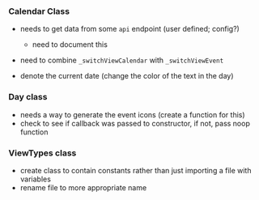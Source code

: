 ### Calendar Class
- needs to get data from some `api` endpoint (user defined; config?)
  - need to document this

- need to combine `_switchViewCalendar` with `_switchViewEvent`

- denote the current date (change the color of the text in the day)

### Day class
- needs a way to generate the event icons (create a function for this)
- check to see if callback was passed to constructor, if not, pass noop function


### ViewTypes class
- create class to contain constants rather than just importing a file with variables
- rename file to more appropriate name
